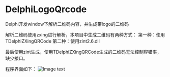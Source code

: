 # DelphiLogoQrcode
Delphi开发window下解析二维码内容，并生成带logo的二维码

解析二维码使用zxing进行解析，本项目中生成二维码有两种方式：
第一种：使用TDelphiZXingQRCode
第二种：使用zint2.6.dll

最后使用zint生成，使用TDelphiZXingQRCode生成的二维码无法控制容错率，缺少接口。

程序界面如下：
![Image text](https://github.com/TonyCMCC/DelphiLogoQrcode/ui.png)
